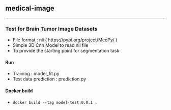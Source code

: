 ## medical-image

------------

### Test for Brain Tumor Image Datasets
 - File format : nii ( https://pypi.org/project/MedPy/ )
 - Simple 3D Cnn Model to read nii file
 - To provide the starting point for segmentation task

#### Run
 - Training : model_fit.py
 - Test data prediction : prediction.py

#### Docker build

- ``` docker build --tag model-test:0.0.1 . ```

